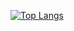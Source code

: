[![Top Langs](https://github-readme-stats.vercel.app/api/top-langs/?username=anuraghazra&hide=GLSL&layout=compact&theme=radical)](https://github.com/anuraghazra/github-readme-stats)
